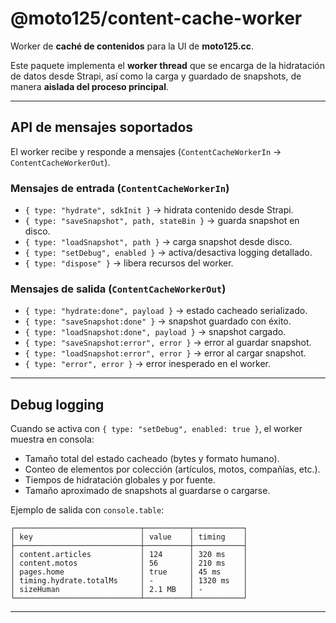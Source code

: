 # @moto125/content-cache-worker

Worker de **caché de contenidos** para la UI de **moto125.cc**.

Este paquete implementa el **worker thread** que se encarga de la hidratación de datos desde Strapi, así como la carga y guardado de snapshots, de manera **aislada del proceso principal**.

---

## API de mensajes soportados

El worker recibe y responde a mensajes (`ContentCacheWorkerIn` → `ContentCacheWorkerOut`).

### Mensajes de entrada (`ContentCacheWorkerIn`)

- `{ type: "hydrate", sdkInit }` → hidrata contenido desde Strapi.  
- `{ type: "saveSnapshot", path, stateBin }` → guarda snapshot en disco.  
- `{ type: "loadSnapshot", path }` → carga snapshot desde disco.  
- `{ type: "setDebug", enabled }` → activa/desactiva logging detallado.  
- `{ type: "dispose" }` → libera recursos del worker.  

### Mensajes de salida (`ContentCacheWorkerOut`)

- `{ type: "hydrate:done", payload }` → estado cacheado serializado.  
- `{ type: "saveSnapshot:done" }` → snapshot guardado con éxito.  
- `{ type: "loadSnapshot:done", payload }` → snapshot cargado.  
- `{ type: "saveSnapshot:error", error }` → error al guardar snapshot.  
- `{ type: "loadSnapshot:error", error }` → error al cargar snapshot.  
- `{ type: "error", error }` → error inesperado en el worker.  

---

## Debug logging

Cuando se activa con `{ type: "setDebug", enabled: true }`, el worker muestra en consola:  
- Tamaño total del estado cacheado (bytes y formato humano).  
- Conteo de elementos por colección (artículos, motos, compañías, etc.).  
- Tiempos de hidratación globales y por fuente.  
- Tamaño aproximado de snapshots al guardarse o cargarse.  

Ejemplo de salida con `console.table`:

```
┌────────────────────────────┬──────────┬───────────┐
│ key                        │ value    │ timing    │
├────────────────────────────┼──────────┼───────────┤
│ content.articles           │ 124      │ 320 ms    │
│ content.motos              │ 56       │ 210 ms    │
│ pages.home                 │ true     │ 45 ms     │
│ timing.hydrate.totalMs     │ -        │ 1320 ms   │
│ sizeHuman                  │ 2.1 MB   │ -         │
└────────────────────────────┴──────────┴───────────┘
```

---